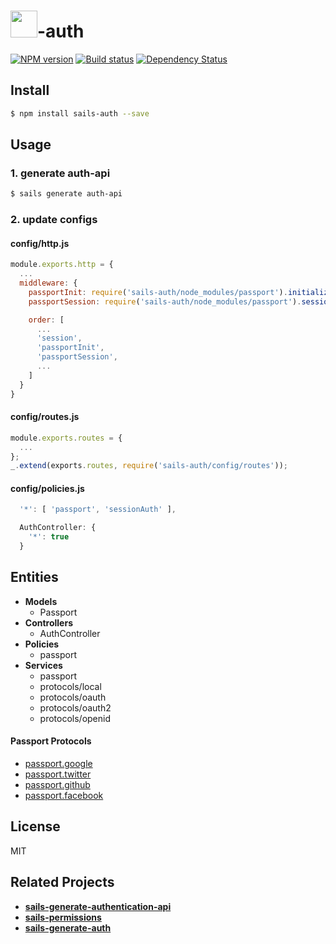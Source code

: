 # <img src="http://cdn.tjw.io/images/sails-logo.png" height='43px' />-auth

[![NPM version][npm-image]][npm-url]
[![Build status][travis-image]][travis-url]
[![Dependency Status][daviddm-image]][daviddm-url]

## Install
```sh
$ npm install sails-auth --save
```

## Usage

### 1. generate auth-api
```sh
$ sails generate auth-api
```

### 2. update configs
#### config/http.js
```js
module.exports.http = {
  ...
  middleware: {
    passportInit: require('sails-auth/node_modules/passport').initialize(),
    passportSession: require('sails-auth/node_modules/passport').session(),

    order: [
      ...
      'session',
      'passportInit',
      'passportSession',
      ...
    ]
  }
}
```

#### config/routes.js
```js
module.exports.routes = {
  ...
};
_.extend(exports.routes, require('sails-auth/config/routes'));
```

#### config/policies.js
```js
  '*': [ 'passport', 'sessionAuth' ],

  AuthController: {
    '*': true
  }
```

## Entities

- **Models**
  - Passport
- **Controllers**
  - AuthController
- **Policies**
  - passport
- **Services**
  - passport
  - protocols/local
  - protocols/oauth
  - protocols/oauth2
  - protocols/openid


#### Passport Protocols
- [passport.google](http://passportjs.org/guide/google/)
- [passport.twitter](http://passportjs.org/guide/twitter/)
- [passport.github](https://github.com/jaredhanson/passport-github)
- [passport.facebook](http://passportjs.org/guide/facebook/)

## License
MIT

## Related Projects
- [**sails-generate-authentication-api**](https://github.com/tjwebb/sails-generate-authentication-api)
- [**sails-permissions**](https://github.com/tjwebb/sails-permissions)
- [**sails-generate-auth**](https://github.com/kasperisager/sails-generate-auth)

[sails-logo]: http://cdn.tjw.io/images/sails-logo.png
[sails-url]: https://sailsjs.org
[npm-image]: https://img.shields.io/npm/v/sails-auth.svg?style=flat
[npm-url]: https://npmjs.org/package/sails-auth
[travis-image]: https://img.shields.io/travis/tjwebb/sails-auth.svg?style=flat
[travis-url]: https://travis-ci.org/tjwebb/sails-auth
[daviddm-image]: http://img.shields.io/david/tjwebb/sails-auth.svg?style=flat
[daviddm-url]: https://david-dm.org/tjwebb/sails-auth
